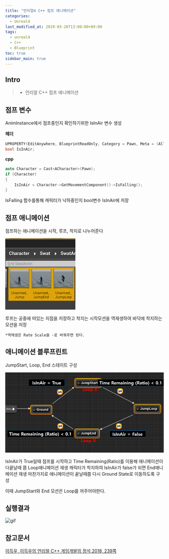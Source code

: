 ```yaml
---
title: "언리얼4 C++ 점프 애니메이션"
categories: 
  - Unreal4
last_modified_at: 2019-03-26T13:00:00+09:00
tags: 
  - unreal4 
  - C++
  - Blueprint
toc: true
sidebar_main: true
---
```


## Intro

> - 언리얼 C++ 점프 애니메이션

## 점프 변수 

AnimInstance에서 점프중인지 확인하기위한 IsInAir 변수 생성

**헤더**
```cpp
UPROPERTY(EditAnywhere, BlueprintReadOnly, Category = Pawn, Meta = (AllowPrivateAccess = true))
bool IsInAir;
```

**cpp**
```cpp
auto Character = Cast<ACharacter>(Pawn);
if (Character)
{
    IsInAir = Character->GetMovementComponent()->IsFalling();
}
```
IsFalling 함수를통해 캐릭터가 낙하중인지 bool변수 IsInAir에 저장


## 점프 애니메이션

점프하는 애니메이션을 시작, 루프, 착지로 나누어준다

![1](https://github.com/lesslate/lesslate.github.io/blob/master/assets/img/Unreal/Jump/1.png?raw=true)

루프는 공중에 떠있는 지점을 저장하고 착지는 시작모션을 역재생하여 바닥에 착지하는 모션을 저장

``*역재생은 Rate Scale을 -로 바꿔주면 된다.``


## 애니메이션 블루프린트

JumpStart, Loop, End 스테이트 구성

![2](https://github.com/lesslate/lesslate.github.io/blob/master/assets/img/Unreal/Jump/2.png?raw=true)

IsInAir가 True일때 점프를 시작하고 Time Remaining(Ratio)를 이용해 
애니메이션이 다끝날때 쯤 Loop애니메이션 재생 캐릭터가 착지하여 IsInAir가 false가 되면 End애니메이션 재생
마찬가지로 애니메이션이 끝날때쯤 다시 Ground State로 이동하도록 구성

이때 JumpStart와 End 모션은 Loop를 꺼주어야한다.

## 실행결과

![gif](https://github.com/lesslate/lesslate.github.io/blob/master/assets/img/Unreal/Jump/GIF.gif?raw=true)

## 참고문서



[이득우, 이득우의 언리얼 C++ 게임개발의 정석,2018, 239쪽](http://acornpub.co.kr/book/unreal-c)


